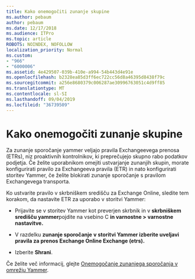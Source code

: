 ```yaml
---
title: Kako onemogočiti zunanje skupine
ms.author: pebaum
author: pebaum
ms.date: 12/17/2018
ms.audience: ITPro
ms.topic: article
ROBOTS: NOINDEX, NOFOLLOW
localization_priority: Normal
ms.custom:
- "966"
- "6000006"
ms.assetid: 4e429507-039b-410e-a994-54b443d4e91e
ms.openlocfilehash: b2328ea85d3ff6ec722cc56d8a46395d8438f79c
ms.sourcegitcommit: a256e8680379c006287ae30996763051c4d9ff85
ms.translationtype: MT
ms.contentlocale: sl-SI
ms.lasthandoff: 09/04/2019
ms.locfileid: "36739509"
---
```

# <a name="how-to-disable-external-groups"></a>Kako onemogočiti zunanje skupine

Za zunanje sporočanje yammer veljajo pravila Exchangeevega prenosa (ETRs), niz proaktivnih kontrolnikov, ki preprečujejo skupno rabo podatkov podjetja. Če želite uporabnikom omejiti ustvarjanje zunanjih skupin, morate konfigurirati pravilo za Exchangeeva pravila (ETR) in nato konfigurirati storitev Yammer, če želite blokirati zunanje sporočanje s pravilom Exchangevega transporta.
  
Ko ustvarite pravilo v skrbniškem središču za Exchange Online, sledite tem korakom, da nastavite ETR za uporabo v storitvi Yammer:
  
- Prijavite se v storitev Yammer kot preverjen skrbnik in v **skrbniškem središču yammer**pojdite na vsebino C **in varnostne \> varnostne nastavitve.**

- V razdelku **zunanje sporočanje** **v storitvi Yammer izberite uveljavi pravila za prenos Exchange Online Exchange (etrs).**

- Izberite **Shrani**.

Če želite več informacij, glejte [Onemogočanje zunanjega sporočanja v omrežju Yammer](https://docs.microsoft.com/yammer/work-with-external-users/disable-external-messaging).
  